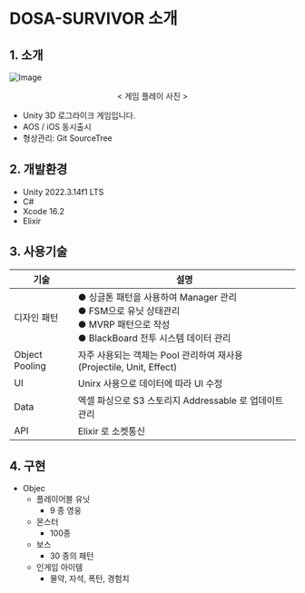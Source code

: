 # DOSA-SURVIVOR 소개
## 1. 소개
![Image](https://github.com/user-attachments/assets/483a4e2c-24b6-41cd-b0e3-57596e13aeec)

<div align="center"> < 게임 플레이 사진 > </div>

- Unity 3D 로그라이크 게임입니다.
- AOS / iOS 동시출시
- 형상관리: Git SourceTree

## 2. 개발환경
- Unity 2022.3.14f1 LTS
- C#
- Xcode 16.2
- Elixir

## 3. 사용기술
|기술|설명|
|------|---
|디자인 패턴|● 싱글톤 패턴을 사용하여 Manager 관리 <br> ● FSM으로 유닛 상태관리 <br> ● MVRP 패턴으로 작성 <br> ● BlackBoard 전투 시스템 데이터 관리| 
|Object Pooling|자주 사용되는 객체는 Pool 관리하여 재사용 (Projectile, Unit, Effect)| 
|UI| Unirx 사용으로 데이터에 따라 UI 수정|
|Data| 엑셀 파싱으로 S3 스토리지 Addressable 로 업데이트 관리|
|API| Elixir 로 소켓통신| 

## 4. 구현
- Objec
  - 플레이어블 유닛
    - 9 종 영웅
  - 몬스터
    - 100종
  - 보스
    - 30 종의 패턴
  - 인게임 아이템
    - 물약, 자석, 폭탄, 경험치
